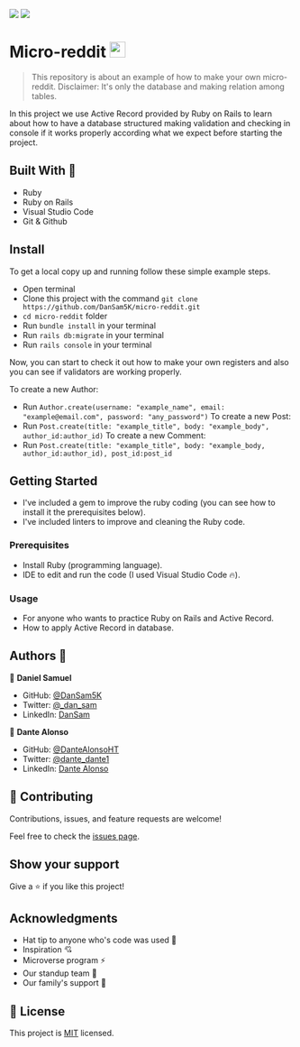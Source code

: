 ![](https://img.shields.io/badge/Microverse-blueviolet) ![](<https://img.shields.io/badge/-Ruby-rgb(199%2C%2032%2C%2039)?style=plastic&logo=ruby>)

# Micro-reddit  <img src="https://image.flaticon.com/icons/png/512/919/919842.png" height="28" width="28">

> This repository is about an example of how to make your own micro-reddit.
> Disclaimer: It's only the database and making relation among tables.

In this project we use Active Record provided by Ruby on Rails to learn about how to have a database structured making validation and checking in console if it works properly according what we expect before starting the project.

## Built With 🔨

- Ruby
- Ruby on Rails
- Visual Studio Code
- Git & Github

## Install

To get a local copy up and running follow these simple example steps.
- Open terminal
- Clone this project with the command `git clone https://github.com/DanSam5K/micro-reddit.git`
- `cd micro-reddit` folder
- Run `bundle install` in your terminal
- Run `rails db:migrate` in your terminal
- Run `rails console` in your terminal

Now, you can start to check it out how to make your own registers and also you can see if validators are working properly.

To create a new Author:
- Run `Author.create(username: "example_name", email: "example@email.com", password: "any_password")`
To create a new Post:
- Run `Post.create(title: "example_title", body: "example_body", author_id:author_id)`
To create a new Comment:
- Run `Post.create(title: "example_title", body: "example_body, author_id:author_id), post_id:post_id`

## Getting Started 

- I've included a gem to improve the ruby coding (you can see how to install it the prerequisites below).
- I've included linters to improve and cleaning the Ruby code.

### Prerequisites

- Install Ruby (programming language).
- IDE to edit and run the code (I used Visual Studio Code 🔥).

### Usage

- For anyone who wants to practice Ruby on Rails and Active Record.
- How to apply Active Record in database.

## Authors 🤝

👤 **Daniel Samuel**

- GitHub: [@DanSam5K](https://github.com/DanSam5K)
- Twitter: [@_dan_sam](https://twitter.com/_dan_sam)
- LinkedIn: [DanSam](https://www.linkedin.com/in/dansamuel/)

👤 **Dante Alonso**

- GitHub: [@DanteAlonsoHT](https://github.com/DanteAlonsoHT)
- Twitter: [@dante_dante1](https://twitter.com/dante_dante1)
- LinkedIn: [Dante Alonso](https://www.linkedin.com/in/dante-hernandez99/)

## 🤝 Contributing

Contributions, issues, and feature requests are welcome!

Feel free to check the [issues page](https://github.com/DanSam5K/Blog-project/issues).

## Show your support

Give a ⭐️ if you like this project!


## Acknowledgments

- Hat tip to anyone who's code was used 🔰
- Inspiration 💘
- Microverse program ⚡
- Our standup team 🏹
- Our family's support 🙌

## 📝 License

This project is [MIT](./LICENSE) licensed.